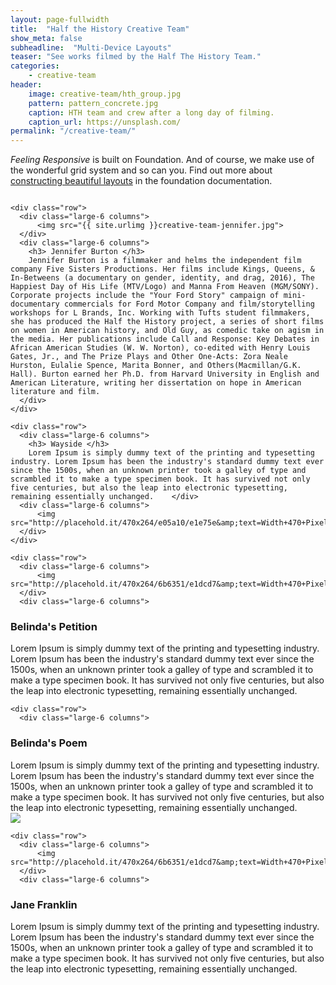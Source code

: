 ```yaml
---
layout: page-fullwidth
title:  "Half the History Creative Team"
show_meta: false
subheadline:  "Multi-Device Layouts"
teaser: "See works filmed by the Half The History Team."
categories:
    - creative-team
header:
    image: creative-team/hth_group.jpg
    pattern: pattern_concrete.jpg
    caption: HTH team and crew after a long day of filming. 
    caption_url: https://unsplash.com/
permalink: "/creative-team/"
---
```

<!-- <ul>
    {% for post in site.categories.design %}
    <li><a href="{{ site.url }}{{ post.url }}">{{ post.title }}</a></li>
    {% endfor %}
</ul> -->

*Feeling Responsive* is built on Foundation. And of course, we make use of the wonderful grid system and so can you. Find out more about [constructing  beautiful layouts][1] in the foundation documentation.
<!--more-->
<div class="show-for-large-up">
    <div class="row">
        <div class="small-12 columns">
        </div><!-- /.small-12.columns -->
    </div>

	<div class="row">
	  <div class="large-6 columns">
	      <img src="{{ site.urlimg }}creative-team-jennifer.jpg">
	  </div>
	  <div class="large-6 columns">
	  	<h3> Jennifer Burton </h3>
	  	Jennifer Burton is a filmmaker and helms the independent film company Five Sisters Productions. Her films include Kings, Queens, & In-Betweens (a documentary on gender, identity, and drag, 2016), The Happiest Day of His Life (MTV/Logo) and Manna From Heaven (MGM/SONY). Corporate projects include the "Your Ford Story" campaign of mini-documentary commercials for Ford Motor Company and film/storytelling workshops for L Brands, Inc. Working with Tufts student filmmakers, she has produced the Half the History project, a series of short films on women in American history, and Old Guy, as comedic take on agism in the media. Her publications include Call and Response: Key Debates in African American Studies (W. W. Norton), co-edited with Henry Louis Gates, Jr., and The Prize Plays and Other One-Acts: Zora Neale Hurston, Eulalie Spence, Marita Bonner, and Others(Macmillan/G.K. Hall). Burton earned her Ph.D. from Harvard University in English and American Literature, writing her dissertation on hope in American literature and film.
	  </div>
	</div>

	<div class="row">
	  <div class="large-6 columns">
		<h3> Wayside </h3>
	  	Lorem Ipsum is simply dummy text of the printing and typesetting industry. Lorem Ipsum has been the industry's standard dummy text ever since the 1500s, when an unknown printer took a galley of type and scrambled it to make a type specimen book. It has survived not only five centuries, but also the leap into electronic typesetting, remaining essentially unchanged.	  </div>
	  <div class="large-6 columns">
	      <img src="http://placehold.it/470x264/e05a10/e1e75e&amp;text=Width+470+Pixel">
	  </div>
	</div>

	<div class="row">
	  <div class="large-6 columns">
	      <img src="http://placehold.it/470x264/6b6351/e1dcd7&amp;text=Width+470+Pixel">
	  </div>
	  <div class="large-6 columns">
<h3> Belinda's Petition </h3>
	  	Lorem Ipsum is simply dummy text of the printing and typesetting industry. Lorem Ipsum has been the industry's standard dummy text ever since the 1500s, when an unknown printer took a galley of type and scrambled it to make a type specimen book. It has survived not only five centuries, but also the leap into electronic typesetting, remaining essentially unchanged.	  </div>
	</div>

	<div class="row">
	  <div class="large-6 columns">
<h3> Belinda's Poem</h3>
	  	Lorem Ipsum is simply dummy text of the printing and typesetting industry. Lorem Ipsum has been the industry's standard dummy text ever since the 1500s, when an unknown printer took a galley of type and scrambled it to make a type specimen book. It has survived not only five centuries, but also the leap into electronic typesetting, remaining essentially unchanged.	  </div>
	  <div class="large-6 columns">
	      <img src="http://placehold.it/470x264/e05a10/e1e75e&amp;text=Width+470+Pixel">
	  </div>
	</div>

	<div class="row">
	  <div class="large-6 columns">
	      <img src="http://placehold.it/470x264/6b6351/e1dcd7&amp;text=Width+470+Pixel">
	  </div>
	  <div class="large-6 columns">
<h3> Jane Franklin </h3>
	  	Lorem Ipsum is simply dummy text of the printing and typesetting industry. Lorem Ipsum has been the industry's standard dummy text ever since the 1500s, when an unknown printer took a galley of type and scrambled it to make a type specimen book. It has survived not only five centuries, but also the leap into electronic typesetting, remaining essentially unchanged.	  </div>
	</div>
</div>


 [1]: http://foundation.zurb.com/docs/components/grid.html
